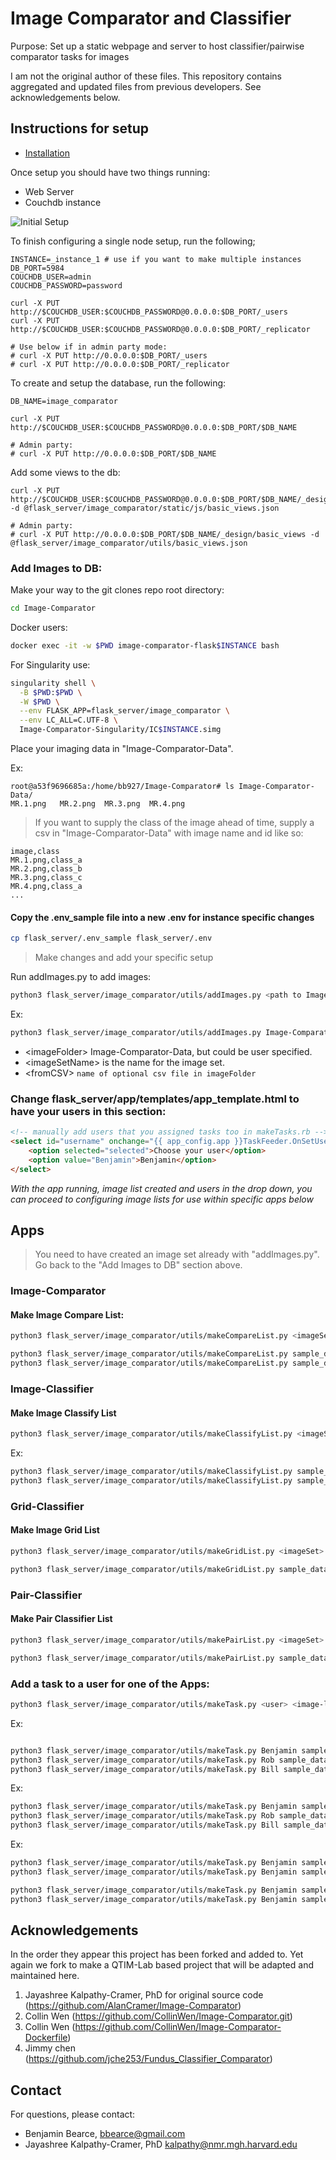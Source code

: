 # Image Comparator and Classifier

Purpose: Set up a static webpage and server to host classifier/pairwise comparator tasks for images 

I am not the original author of these files. This repository contains aggregated and updated files from previous developers. See acknowledgements below.


## Instructions for setup

* [Installation](https://github.com/QTIM-Lab/Image-Comparator/tree/master/Image-Comparator-Dockerfiles)

Once setup you should have two things running:
* Web Server
* Couchdb instance

![Initial Setup](./readme_images/initial_setup.jpg)


To finish configuring a single node setup, run the following;
```
INSTANCE=_instance_1 # use if you want to make multiple instances
DB_PORT=5984
COUCHDB_USER=admin
COUCHDB_PASSWORD=password

curl -X PUT http://$COUCHDB_USER:$COUCHDB_PASSWORD@0.0.0.0:$DB_PORT/_users
curl -X PUT http://$COUCHDB_USER:$COUCHDB_PASSWORD@0.0.0.0:$DB_PORT/_replicator

# Use below if in admin party mode:
# curl -X PUT http://0.0.0.0:$DB_PORT/_users
# curl -X PUT http://0.0.0.0:$DB_PORT/_replicator
```

To create and setup the database, run the following:
```
DB_NAME=image_comparator 

curl -X PUT http://$COUCHDB_USER:$COUCHDB_PASSWORD@0.0.0.0:$DB_PORT/$DB_NAME

# Admin party:
# curl -X PUT http://0.0.0.0:$DB_PORT/$DB_NAME
```

Add some views to the db:
```
curl -X PUT http://$COUCHDB_USER:$COUCHDB_PASSWORD@0.0.0.0:$DB_PORT/$DB_NAME/_design/basic_views -d @flask_server/image_comparator/static/js/basic_views.json

# Admin party:
# curl -X PUT http://0.0.0.0:$DB_PORT/$DB_NAME/_design/basic_views -d @flask_server/image_comparator/utils/basic_views.json
```

### Add Images to DB:

Make your way to the git clones repo root directory:
```bash
cd Image-Comparator
```

Docker users:
```bash
docker exec -it -w $PWD image-comparator-flask$INSTANCE bash
```

For Singularity use:
```bash
singularity shell \
  -B $PWD:$PWD \
  -W $PWD \
  --env FLASK_APP=flask_server/image_comparator \
  --env LC_ALL=C.UTF-8 \
  Image-Comparator-Singularity/IC$INSTANCE.simg
```

Place your imaging data in "Image-Comparator-Data". 

Ex:
```
root@a53f9696685a:/home/bb927/Image-Comparator# ls Image-Comparator-Data/
MR.1.png   MR.2.png  MR.3.png  MR.4.png
```

> If you want to supply the class of the image ahead of time, supply a csv in "Image-Comparator-Data" with image name and id like so:
```
image,class
MR.1.png,class_a
MR.2.png,class_b
MR.3.png,class_c
MR.4.png,class_a
...
```

#### Copy the .env_sample file into a new .env for instance specific changes
```bash
cp flask_server/.env_sample flask_server/.env
```
> Make changes and add your specific setup


Run addImages.py to add images:
```bash
python3 flask_server/image_comparator/utils/addImages.py <path to Image-Comparator-Data> <imageSetName> [<fromCSV>]
```

Ex:
```bash
python3 flask_server/image_comparator/utils/addImages.py Image-Comparator-Data sample_data images.csv
```

* \<imageFolder> Image-Comparator-Data, but could be user specified.  
* \<imageSetName> is the name for the image set.  
* \<fromCSV> ```name of optional csv file in imageFolder```

### Change flask_server/app/templates/app_template.html to have your users in this section:

```html
<!-- manually add users that you assigned tasks too in makeTasks.rb -->
<select id="username" onchange="{{ app_config.app }}TaskFeeder.OnSetUser(this.value)">
    <option selected="selected">Choose your user</option>
    <option value="Benjamin">Benjamin</option>
</select>
```

*With the app running, image list created and users in the drop down, you can proceed to configuring image lists for use within specific apps below*

## Apps

> You need to have created an image set already with "addImages.py". Go back to the "Add Images to DB" section above.

### Image-Comparator

#### Make Image Compare List:

```bash
python3 flask_server/image_comparator/utils/makeCompareList.py <imageSetName> <list name> [<pct repeat>]
```

```bash
python3 flask_server/image_comparator/utils/makeCompareList.py sample_data sample_data_CompareList
python3 flask_server/image_comparator/utils/makeCompareList.py sample_data sample_data_CompareList 10
```

### Image-Classifier

#### Make Image Classify List
```bash
python3 flask_server/image_comparator/utils/makeClassifyList.py <imageSet> <listName> [<pctRepeat>]
```

Ex:
```bash
python3 flask_server/image_comparator/utils/makeClassifyList.py sample_data sample_data_ClassifyList
python3 flask_server/image_comparator/utils/makeClassifyList.py sample_data sample_data_ClassifyList 10
```

### Grid-Classifier

#### Make Image Grid List
```bash
python3 flask_server/image_comparator/utils/makeGridList.py <imageSet> <listName>
```

```bash
python3 flask_server/image_comparator/utils/makeGridList.py sample_data sample_data_GridList
```

### Pair-Classifier

#### Make Pair Classifier List
```bash
python3 flask_server/image_comparator/utils/makePairList.py <imageSet> <listName>
```

```bash
python3 flask_server/image_comparator/utils/makePairList.py sample_data sample_data_PairList
```

### Add a task to a user for one of the Apps:
```bash
python3 flask_server/image_comparator/utils/makeTask.py <user> <image-list-name> <image-list-type> <task-order> [<description>]
```

Ex:
```bash

python3 flask_server/image_comparator/utils/makeTask.py Benjamin sample_data_CompareList compare 1 test_description_sample_data
python3 flask_server/image_comparator/utils/makeTask.py Rob sample_data_CompareList compare 1 test_description_sample_data
python3 flask_server/image_comparator/utils/makeTask.py Bill sample_data_CompareList compare 1 test_description_sample_data
```

Ex:
```bash
python3 flask_server/image_comparator/utils/makeTask.py Benjamin sample_data_ClassifyList classify 1 test_description_sample_data
python3 flask_server/image_comparator/utils/makeTask.py Rob sample_data_ClassifyList classify 1 test_description_sample_data
python3 flask_server/image_comparator/utils/makeTask.py Bill sample_data_ClassifyList classify 1 test_description_sample_data
```

Ex:
```bash
python3 flask_server/image_comparator/utils/makeTask.py Benjamin sample_data_GridList grid 1
python3 flask_server/image_comparator/utils/makeTask.py Benjamin sample_data_GridList grid 1 test_description
```

```bash
python3 flask_server/image_comparator/utils/makeTask.py Benjamin sample_data_PairList pair 1
python3 flask_server/image_comparator/utils/makeTask.py Benjamin sample_data_PairList pair 1 test_description
```

## Acknowledgements

In the order they appear this project has been forked and added to. Yet again we fork to make a QTIM-Lab based project that will be adapted and maintained here.

1. Jayashree Kalpathy-Cramer, PhD for original source code (https://github.com/AlanCramer/Image-Comparator)  
2. Collin Wen (https://github.com/CollinWen/Image-Comparator.git)  
3. Collin Wen (https://github.com/CollinWen/Image-Comparator-Dockerfile)  
4. Jimmy chen (https://github.com/jche253/Fundus_Classifier_Comparator)  


## Contact
For questions, please contact:
* Benjamin Bearce, bbearce@gmail.com  
* Jayashree Kalpathy-Cramer, PhD kalpathy@nmr.mgh.harvard.edu  

